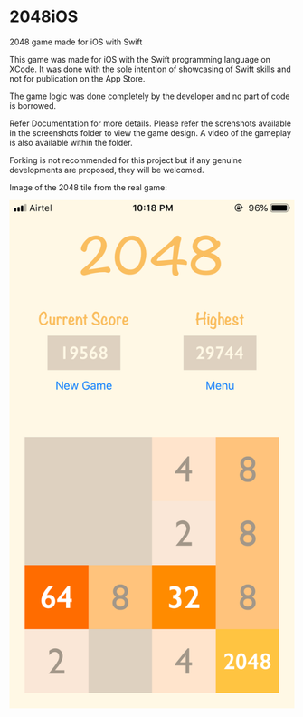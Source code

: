 # 2048iOS
2048 game made for iOS with Swift

This game was made for iOS with the Swift programming language on XCode. 
It was done with the sole intention of showcasing of Swift skills and not for publication on the App Store. 

The game logic was done completely by the developer and no part of code is borrowed.

Refer Documentation for more details. 
Please refer the screnshots available in the screenshots folder to view the game design. A video of the gameplay is also available within the folder. 

Forking is not recommended for this project but if any genuine developments are proposed, they will be welcomed. 

Image of the 2048 tile from the real game: 

![alt text](https://github.com/sharaththegeek/2048iOS/blob/master/Screenshots/2048tile.PNG)
